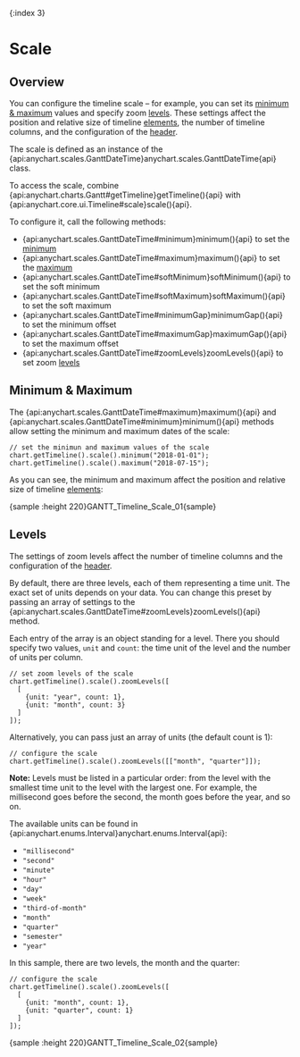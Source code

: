 {:index 3}
# Scale

## Overview

You can configure the timeline scale – for example, you can set its [minimum & maximum](#minimum_&_maximum) values and specify zoom [levels](#levels). These settings affect the position and relative size of timeline [elements](../Elements), the number of timeline columns, and the configuration of the [header](Header).

The scale is defined as an instance of the {api:anychart.scales.GanttDateTime}anychart.scales.GanttDateTime{api} class.

To access the scale, combine {api:anychart.charts.Gantt#getTimeline}getTimeline(){api} with {api:anychart.core.ui.Timeline#scale}scale(){api}.

To configure it, call the following methods:

* {api:anychart.scales.GanttDateTime#minimum}minimum(){api} to set the [minimum](#minimum_&_maximum)
* {api:anychart.scales.GanttDateTime#maximum}maximum(){api} to set the [maximum](#minimum_&_maximum)
* {api:anychart.scales.GanttDateTime#softMinimum}softMinimum(){api} to set the soft minimum
* {api:anychart.scales.GanttDateTime#softMaximum}softMaximum(){api} to set the soft maximum
* {api:anychart.scales.GanttDateTime#minimumGap}minimumGap(){api} to set the minimum offset
* {api:anychart.scales.GanttDateTime#maximumGap}maximumGap(){api} to set the maximum offset
* {api:anychart.scales.GanttDateTime#zoomLevels}zoomLevels(){api} to set zoom [levels](#levels)

## Minimum & Maximum

The {api:anychart.scales.GanttDateTime#maximum}maximum(){api} and {api:anychart.scales.GanttDateTime#minimum}minimum(){api} methods allow setting the minimum and maximum dates of the scale:

```
// set the minimun and maximum values of the scale
chart.getTimeline().scale().minimum("2018-01-01");
chart.getTimeline().scale().maximum("2018-07-15");
```

As you can see, the minimum and maximum affect the position and relative size of timeline [elements](../Elements):

{sample :height 220}GANTT\_Timeline\_Scale\_01{sample}

## Levels

The settings of zoom levels affect the number of timeline columns and the configuration of the [header](Header).

By default, there are three levels, each of them representing a time unit. The exact set of units depends on your data. You can change this preset by passing an array of settings to the {api:anychart.scales.GanttDateTime#zoomLevels}zoomLevels(){api} method.

Each entry of the array is an object standing for a level. There you should specify two values, `unit` and `count`: the time unit of the level and the number of units per column.

```
// set zoom levels of the scale
chart.getTimeline().scale().zoomLevels([
  [
    {unit: "year", count: 1},
    {unit: "month", count: 3}
  ]
]);
```

Alternatively, you can pass just an array of units (the default count is 1):

```
// configure the scale
chart.getTimeline().scale().zoomLevels([["month", "quarter"]]);
```

**Note:** Levels must be listed in a particular order: from the level with the smallest time unit to the level with the largest one. For example, the millisecond goes before the second, the month goes before the year, and so on.

The available units can be found in {api:anychart.enums.Interval}anychart.enums.Interval{api}:

* `"millisecond"`
* `"second"`
* `"minute"`
* `"hour"`
* `"day"`
* `"week"`
* `"third-of-month"`
* `"month"`
* `"quarter"`
* `"semester"`
* `"year"`

In this sample, there are two levels, the month and the quarter:

```
// configure the scale
chart.getTimeline().scale().zoomLevels([
  [
    {unit: "month", count: 1},
    {unit: "quarter", count: 1}
  ]
]);
```

{sample :height 220}GANTT\_Timeline\_Scale\_02{sample}